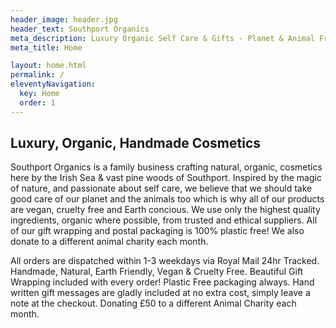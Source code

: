 ```yaml
---
header_image: header.jpg
header_text: Southport Organics
meta_description: Luxury Organic Self Care & Gifts - Planet & Animal Friendly
meta_title: Home

layout: home.html
permalink: /
eleventyNavigation:
  key: Home
  order: 1
---
```


## Luxury, Organic, Handmade Cosmetics

Southport Organics is a family business crafting natural, organic, cosmetics here by the Irish Sea & vast pine woods of Southport. Inspired by the magic of nature, and passionate about self care, we believe that we should take good care of our planet and the animals too which is why all of our products are vegan, cruelty free and Earth concious. We use only the highest quality ingredients, organic where possible, from trusted and ethical suppliers. All of our gift wrapping and postal packaging is 100% plastic free! We also donate to a different animal charity each month.

All orders are dispatched within 1-3 weekdays via Royal Mail 24hr Tracked.
Handmade, Natural, Earth Friendly, Vegan & Cruelty Free.
Beautiful Gift Wrapping included with every order! Plastic Free packaging always.
Hand written gift messages are gladly included at no extra cost, simply leave a note at the checkout.
Donating £50 to a different Animal Charity each month.

